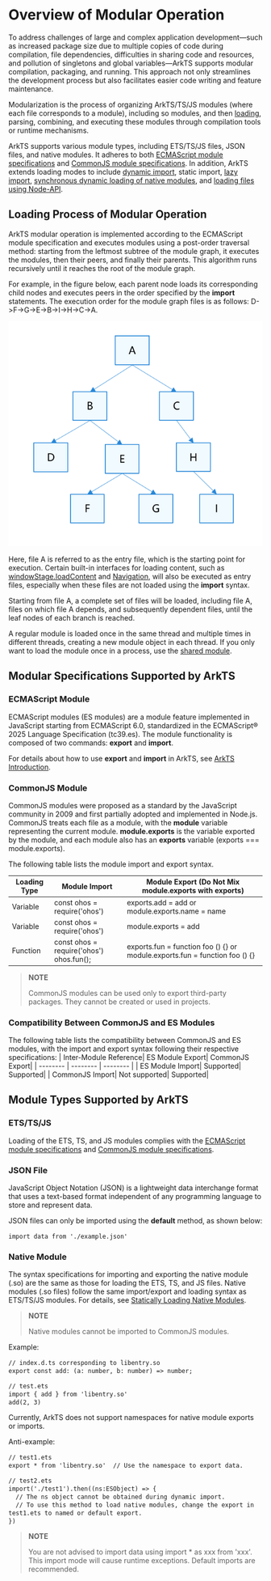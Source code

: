 # Overview of Modular Operation

To address challenges of large and complex application development—such as increased package size due to multiple copies of code during compilation, file dependencies, difficulties in sharing code and resources, and pollution of singletons and global variables—ArkTS supports modular compilation, packaging, and running. This approach not only streamlines the development process but also facilitates easier code writing and feature maintenance.

Modularization is the process of organizing ArkTS/TS/JS modules (where each file corresponds to a module), including so modules, and then [loading](#loading-process-of-modular-operation), parsing, combining, and executing these modules through compilation tools or runtime mechanisms.

ArkTS supports various module types, including ETS/TS/JS files, JSON files, and native modules. It adheres to both [ECMAScript module specifications](#ecmascript-module) and [CommonJS module specifications](#commonjs-module). In addition, ArkTS extends loading modes to include [dynamic import](arkts-dynamic-import.md), static import, [lazy import](arkts-lazy-import.md), [synchronous dynamic loading of native modules](js-apis-load-native-module.md), and [loading files using Node-API](load-module-base-nodeapi.md).

## Loading Process of Modular Operation

ArkTS modular operation is implemented according to the ECMAScript module specification and executes modules using a post-order traversal method: starting from the leftmost subtree of the module graph, it executes the modules, then their peers, and finally their parents. This algorithm runs recursively until it reaches the root of the module graph.

For example, in the figure below, each parent node loads its corresponding child nodes and executes peers in the order specified by the **import** statements. The execution order for the module graph files is as follows: D-&gt;F-&gt;G-&gt;E-&gt;B-&gt;I-&gt;H-&gt;C-&gt;A.

![image_0000002043487154](figures/image_0000002043487154.png)

Here, file A is referred to as the entry file, which is the starting point for execution. Certain built-in interfaces for loading content, such as [windowStage.loadContent](../reference/apis-arkui/arkts-apis-window-Window.md#loadcontent9) and [Navigation](../ui/arkts-navigation-navigation.md), will also be executed as entry files, especially when these files are not loaded using the **import** syntax.

Starting from file A, a complete set of files will be loaded, including file A, files on which file A depends, and subsequently dependent files, until the leaf nodes of each branch is reached.

A regular module is loaded once in the same thread and multiple times in different threads, creating a new module object in each thread. If you only want to load the module once in a process, use the [shared module](./arkts-sendable-module.md).

## Modular Specifications Supported by ArkTS

### ECMAScript Module

ECMAScript modules (ES modules) are a module feature implemented in JavaScript starting from ECMAScript 6.0, standardized in the ECMAScript® 2025 Language Specification (tc39.es). The module functionality is composed of two commands: **export** and **import**.

For details about how to use **export** and **import** in ArkTS, see [ArkTS Introduction](../quick-start/introduction-to-arkts.md#modules).

### CommonJS Module

CommonJS modules were proposed as a standard by the JavaScript community in 2009 and first partially adopted and implemented in Node.js. CommonJS treats each file as a module, with the **module** variable representing the current module. **module.exports** is the variable exported by the module, and each module also has an **exports** variable (exports === module.exports).

The following table lists the module import and export syntax.

| Loading Type| Module Import| Module Export (Do Not Mix module.exports with exports)|
| -------- | -------- | -------- |
| Variable| const ohos = require('ohos') | exports.add = add or module.exports.name = name |
| Variable| const ohos = require('ohos') | module.exports = add |
| Function| const ohos = require('ohos')<br>ohos.fun(); | exports.fun = function foo () {} or module.exports.fun = function foo () {} |

> **NOTE**
>
> CommonJS modules can be used only to export third-party packages. They cannot be created or used in projects.


### Compatibility Between CommonJS and ES Modules

The following table lists the compatibility between CommonJS and ES modules, with the import and export syntax following their respective specifications:
| Inter-Module Reference| ES Module Export| CommonJS Export|
| -------- | -------- | -------- |
| ES Module Import| Supported| Supported|
| CommonJS Import| Not supported| Supported|

## Module Types Supported by ArkTS

### ETS/TS/JS

Loading of the ETS, TS, and JS modules complies with the [ECMAScript module specifications](#ecmascript-module) and [CommonJS module specifications](#commonjs-module).

### JSON File

JavaScript Object Notation (JSON) is a lightweight data interchange format that uses a text-based format independent of any programming language to store and represent data.

JSON files can only be imported using the **default** method, as shown below:

```
import data from './example.json'
```

### Native Module

The syntax specifications for importing and exporting the native module (.so) are the same as those for loading the ETS, TS, and JS files. Native modules (.so files) follow the same import/export and loading syntax as ETS/TS/JS modules. For details, see [Statically Loading Native Modules](./arkts-import-native-module.md).

> **NOTE**
>
> Native modules cannot be imported to CommonJS modules.

Example:

```
// index.d.ts corresponding to libentry.so
export const add: (a: number, b: number) => number;
```

```
// test.ets
import { add } from 'libentry.so'
add(2, 3)
```

Currently, ArkTS does not support namespaces for native module exports or imports.

Anti-example:

```
// test1.ets
export * from 'libentry.so'  // Use the namespace to export data.
```

```
// test2.ets
import('./test1').then((ns:ESObject) => {
  // The ns object cannot be obtained during dynamic import.
  // To use this method to load native modules, change the export in test1.ets to named or default export.
})
```

> **NOTE**
>
> You are not advised to import data using import \* as xxx from 'xxx'. This import mode will cause runtime exceptions. Default imports are recommended.
